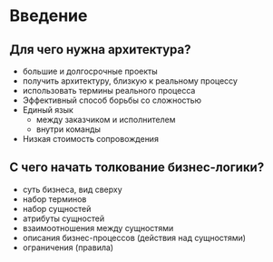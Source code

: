 Введение
===

## Для чего нужна архитектура?

* большие и долгосрочные проекты
* получить архитектуру, близкую к реальному процессу
* использовать термины реального процесса
* Эффективный способ борьбы со сложностью
* Единый язык
	*  между заказчиком и исполнителем
	*  внутри команды
* Низкая стоимость сопровождения

## С чего начать толкование бизнес-логики?

* суть бизнеса, вид сверху
* набор терминов
* набор сущностей
* атрибуты сущностей
* взаимоотношения между сущностями
* описания бизнес-процессов (действия над сущностями)
* ограничения (правила)
